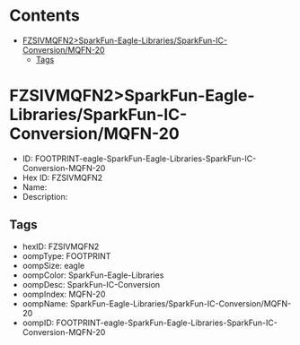 



Contents
========

* [FZSIVMQFN2>SparkFun-Eagle-Libraries/SparkFun-IC-Conversion/MQFN-20](#fzsivmqfn2sparkfun-eagle-librariessparkfun-ic-conversionmqfn-20)
	* [Tags](#tags)

# FZSIVMQFN2>SparkFun-Eagle-Libraries/SparkFun-IC-Conversion/MQFN-20

- ID: FOOTPRINT-eagle-SparkFun-Eagle-Libraries-SparkFun-IC-Conversion-MQFN-20
- Hex ID: FZSIVMQFN2
- Name: 
- Description: 

## Tags

- hexID: FZSIVMQFN2
- oompType: FOOTPRINT
- oompSize: eagle
- oompColor: SparkFun-Eagle-Libraries
- oompDesc: SparkFun-IC-Conversion
- oompIndex: MQFN-20
- oompName: SparkFun-Eagle-Libraries/SparkFun-IC-Conversion/MQFN-20
- oompID: FOOTPRINT-eagle-SparkFun-Eagle-Libraries-SparkFun-IC-Conversion-MQFN-20
